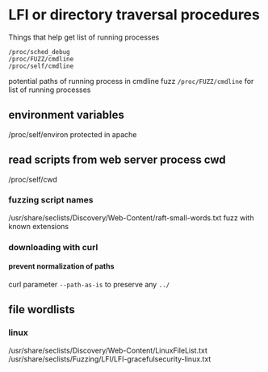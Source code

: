 # LFI or directory traversal procedures
Things that help get list of running processes
```
/proc/sched_debug
/proc/FUZZ/cmdline
/proc/self/cmdline
```
potential paths of running process in cmdline
fuzz `/proc/FUZZ/cmdline` for list of running processes

## environment variables
/proc/self/environ
protected in apache

## read scripts from web server process cwd
/proc/self/cwd
### fuzzing script names
/usr/share/seclists/Discovery/Web-Content/raft-small-words.txt
fuzz with known extensions
### downloading with curl 
#### prevent normalization of paths
curl parameter `--path-as-is` to preserve any `../`

## file wordlists
### linux
/usr/share/seclists/Discovery/Web-Content/LinuxFileList.txt
/usr/share/seclists/Fuzzing/LFI/LFI-gracefulsecurity-linux.txt
